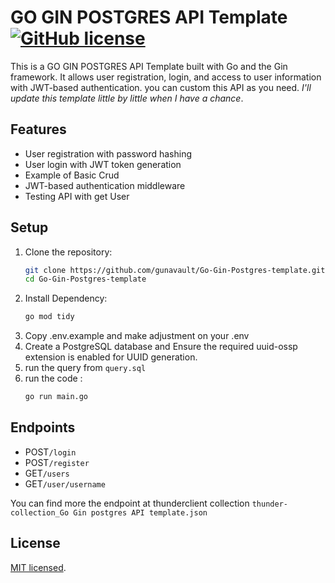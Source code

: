 # GO GIN POSTGRES API Template [![GitHub license](https://img.shields.io/badge/license-MIT-blue.svg)](https://github.com/gunavault/Go-Gin-Postgres-template/blob/main/LICENSE)

This is a GO GIN POSTGRES API Template built with Go and the Gin framework. It allows user registration, login, and access to user information with JWT-based authentication. you can custom this API as you need. _I'll update this template little by little when I have a chance_.


## Features

- User registration with password hashing
- User login with JWT token generation
- Example of Basic Crud
- JWT-based authentication middleware
- Testing API with get User

## Setup

1. Clone the repository:
   ```bash
   git clone https://github.com/gunavault/Go-Gin-Postgres-template.git
   cd Go-Gin-Postgres-template
2. Install Dependency:
   ```bash
   go mod tidy
3. Copy .env.example and make adjustment on your .env
3. Create a PostgreSQL database and Ensure the required uuid-ossp extension is enabled for UUID generation.
4. run the query from `query.sql`
5. run the code :
   ```bash
   go run main.go

## Endpoints
- POST`/login`
- POST`/register`
- GET`/users`
- GET`/user/username`
  
You can find more the endpoint at thunderclient collection `thunder-collection_Go Gin postgres API template.json`

## License
[MIT licensed](./LICENSE).

